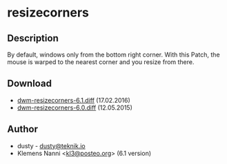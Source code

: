 resizecorners
=============

Description
-----------
By default, windows only from the bottom right corner. With this Patch, the
mouse is warped to the nearest corner and you resize from there.

Download
--------
* [dwm-resizecorners-6.1.diff](dwm-resizecorners-6.1.diff) (17.02.2016)
* [dwm-resizecorners-6.0.diff](dwm-resizecorners-6.0.diff) (12.05.2015)

Author
------
* dusty - <dusty@teknik.io>
* Klemens Nanni <[kl3@posteo.org](mailto:kl3@posteo.org)> (6.1 version)
